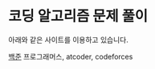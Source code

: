 # 코딩 알고리즘 문제 풀이

아래와 같은 사이트를 이용하고 있습니다.

[백준](https://solved.ac/en/profile/stz3148)
프로그래머스, atcoder, codeforces
